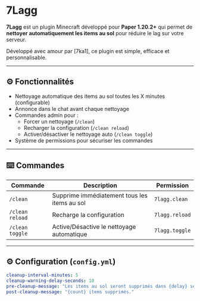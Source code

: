 # 7Lagg

**7Lagg** est un plugin Minecraft développé pour **Paper 1.20.2+** qui permet de **nettoyer automatiquement les items au sol** pour réduire le lag sur votre serveur.

Développé avec amour par [7ka1], ce plugin est simple, efficace et personnalisable.

---

## ⚙️ Fonctionnalités

- Nettoyage automatique des items au sol toutes les X minutes (configurable)
- Annonce dans le chat avant chaque nettoyage
- Commandes admin pour :
  - Forcer un nettoyage (`/clean`)
  - Recharger la configuration (`/clean reload`)
  - Activer/désactiver le nettoyage auto (`/clean toggle`)
- Système de permissions pour sécuriser les commandes

---

## ⌨️ Commandes

| Commande             | Description                                    | Permission         |
|----------------------|------------------------------------------------|---------------------|
| `/clean`             | Supprime immédiatement tous les items au sol   | `7lagg.clean`       |
| `/clean reload`      | Recharge la configuration                     | `7lagg.reload`      |
| `/clean toggle`      | Active/Désactive le nettoyage automatique     | `7lagg.toggle`      |

---

## ⚙️ Configuration (`config.yml`)

```yaml
cleanup-interval-minutes: 5
cleanup-warning-delay-seconds: 10
pre-cleanup-message: "Les items au sol seront supprimés dans {delay} secondes."
post-cleanup-message: "{count} items supprimés."

